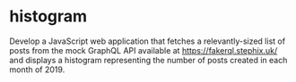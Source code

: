 # histogram
Develop a JavaScript web application that fetches a relevantly-sized list of posts from the mock GraphQL API available at https://fakerql.stephix.uk/ and displays a histogram representing the number of posts created in each month of 2019.
